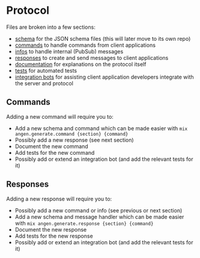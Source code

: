 # Protocol
Files are broken into a few sections:
- [schema](/priv/static/schema) for the JSON schema files (this will later move to its own repo)
- [commands](/lib/angen/text_protocol/command_handlers) to handle commands from client applications
- [infos](/lib/angen/text_protocol/info_handlers) to handle internal (PubSub) messages
- [responses](/lib/angen/text_protocol/responses) to create and send messages to client applications
- [documentation](/documentation/protocol) for explanations on the protocol itself
- [tests](/test/angen/text_protocol) for automated tests
- [integration bots](/lib/angen/dev_support) for assisting client application developers integrate with the server and protocol

## Commands
Adding a new command will require you to:
- Add a new schema and command which can be made easier with `mix angen.generate.command {section} {command}`
- Possibly add a new response (see next section)
- Document the new command
- Add tests for the new command
- Possibly add or extend an integration bot (and add the relevant tests for it)

## Responses
Adding a new response will require you to:
- Possibly add a new command or info (see previous or next section)
- Add a new schema and message handler which can be made easier with `mix angen.generate.response {section} {command}`
- Document the new response
- Add tests for the new response
- Possibly add or extend an integration bot (and add the relevant tests for it)

